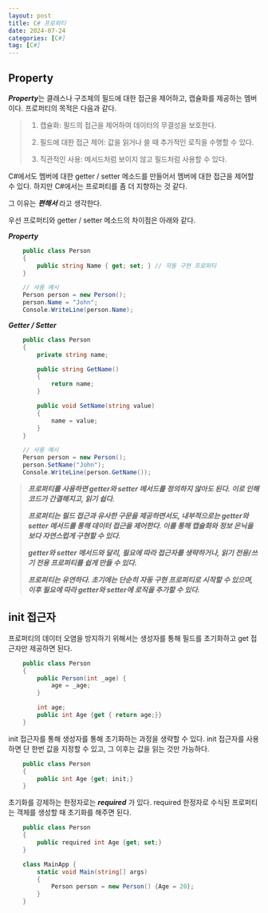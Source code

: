 ```yaml
---
layout: post
title: C# 프로퍼티
date: 2024-07-24
categories: [C#]
tag: [C#]
---
```


## **Property** ##

***Property***는 클래스나 구조체의 필드에 대한 접근을 제어하고, 캡슐화를 제공하는 멤버이다. 프로퍼티의 목적은 다음과 같다.

>
>1. 캡슐화: 필드의 접근을 제어하여 데이터의 무결성을 보호한다.
>
>2. 필드에 대한 접근 제어: 값을 읽거나 쓸 때 추가적인 로직을 수행할 수 있다.
>
>3. 직관적인 사용: 메서드처럼 보이지 않고 필드처럼 사용할 수 있다.
>

C#에서도 멤버에 대한 getter / setter 메소드를 만들어서 멤버에 대한 접근을 제어할 수 있다. 하지만 C#에서는 프로퍼티를 좀 더 지향하는 것 같다.

그 이유는 ***편해서*** 라고 생각한다. 

우선 프로퍼티와 getter / setter 메소드의 차이점은 아래와 같다.


***Property***

```c#
    public class Person
    {
        public string Name { get; set; } // 자동 구현 프로퍼티
    }

    // 사용 예시
    Person person = new Person();
    person.Name = "John";
    Console.WriteLine(person.Name);
```

***Getter / Setter***

```c#
    public class Person
    {
        private string name;

        public string GetName()
        {
            return name;
        }

        public void SetName(string value)
        {
            name = value;
        }
    }

    // 사용 예시
    Person person = new Person();
    person.SetName("John");
    Console.WriteLine(person.GetName());
```

>
> ***프로퍼티를 사용하면 getter와 setter 메서드를 정의하지 않아도 된다. 이로 인해 코드가 간결해지고, 읽기 쉽다.***
>
> ***프로퍼티는 필드 접근과 유사한 구문을 제공하면서도, 내부적으로는 getter와 setter 메서드를 통해 데이터 접근을 제어한다. 이를 통해 캡슐화와 정보 은닉을 보다 자연스럽게 구현할 수 있다.***
>
> ***getter와 setter 메서드와 달리, 필요에 따라 접근자를 생략하거나, 읽기 전용/쓰기 전용 프로퍼티를 쉽게 만들 수 있다.***
>
> ***프로퍼티는 유연하다. 초기에는 단순히 자동 구현 프로퍼티로 시작할 수 있으며, 이후 필요에 따라 getter와 setter에 로직을 추가할 수 있다.***
>

## **init 접근자** ##

프로퍼티의 데이터 오염을 방지하기 위해서는 생성자를 통해 필드를 초기화하고 get 접근자만 제공하면 된다.

```c#
    public class Person
    {
        public Person(int _age) {
            age = _age;
        }

        int age;
        public int Age {get { return age;}}
    }
```

init 접근자를 통해 생성자를 통해 초기화하는 과정을 생략할 수 있다. init 접근자를 사용하면 단 한번 값을 지정할 수 있고, 그 이후는 값을 읽는 것만 가능하다.

```c#
    public class Person
    {
        public int Age {get; init;}
    }
```

초기화를 강제하는 한정자로는 ***required*** 가 있다. required 한정자로 수식된 프로퍼티는 객체를 생성할 때 초기화를 해주면 된다. 

```c#
    public class Person
    {
        public required int Age {get; set;}
    }

    class MainApp {
        static void Main(string[] args)
        {
            Person person = new Person() {Age = 20};
        }
    }
```